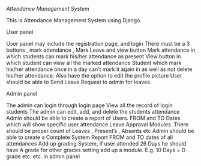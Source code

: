 *Attendance Management System*


This is Attendance Management System using Django.


User panel

User panel may include the registration page, and login
There must be a 3 buttons , mark attendance , Mark Leave and view button
Mark attendance in which students can mark his/her attendance as present
View button in which student can view all the marked attendance
Student which mark his/her attendance once in a day can’t mark it again in as well as not delete his/her attendance.
Also have the option to edit the profile picture
User should be able to Send Leave Request to admin for leaves.

Admin panel

The admin can login through login page
View all the record of login students
The admin can edit, add, and delete the students attendance
Admin should be able to create a report of Users. FROM and TO Dates which will show specific user attendance
Leave Approval Modules. There should be proper count of Leaves , Present’s , Absents etc
Admin should be able to create a Complete System Report FROM and TO dates of all attendances
Add up grading System, if user attended 26 Days he should have A grade for other grades setting add up a module.
E.g. 10 Days = D grade etc. etc. in admin panel
